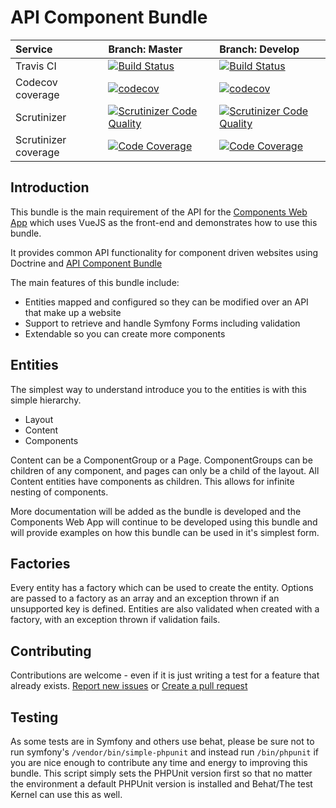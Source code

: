 # API Component Bundle

| Service | Branch: Master | Branch: Develop |
| :--- | :--- | :--- |
| Travis CI | [![Build Status](https://travis-ci.org/silverbackis/ApiComponentBundle.svg?branch=master)](https://travis-ci.org/silverbackis/ApiComponentBundle) | [![Build Status](https://travis-ci.org/silverbackis/ApiComponentBundle.svg?branch=develop)](https://travis-ci.org/silverbackis/ApiComponentBundle) |
| Codecov coverage | [![codecov](https://codecov.io/gh/silverbackis/ApiComponentBundle/branch/master/graph/badge.svg)](https://codecov.io/gh/silverbackis/ApiComponentBundle) | [![codecov](https://codecov.io/gh/silverbackis/ApiComponentBundle/branch/develop/graph/badge.svg)](https://codecov.io/gh/silverbackis/ApiComponentBundle/branch/develop) |
| Scrutinizer | [![Scrutinizer Code Quality](https://scrutinizer-ci.com/g/silverbackis/ApiComponentBundle/badges/quality-score.png?b=master)](https://scrutinizer-ci.com/g/silverbackis/ApiComponentBundle/?branch=master) | [![Scrutinizer Code Quality](https://scrutinizer-ci.com/g/silverbackis/ApiComponentBundle/badges/quality-score.png?b=develop)](https://scrutinizer-ci.com/g/silverbackis/ApiComponentBundle/?branch=develop) |
| Scrutinizer coverage | [![Code Coverage](https://scrutinizer-ci.com/g/silverbackis/ApiComponentBundle/badges/coverage.png?b=master)](https://scrutinizer-ci.com/g/silverbackis/ApiComponentBundle/?branch=master) | [![Code Coverage](https://scrutinizer-ci.com/g/silverbackis/ApiComponentBundle/badges/coverage.png?b=develop)](https://scrutinizer-ci.com/g/silverbackis/ApiComponentBundle/?branch=develop) |

## Introduction
This bundle is the main requirement of the API for the [Components Web App](https://github.com/silverbackis/ComponentsWebApp) which uses VueJS as the front-end and demonstrates how to use this bundle.

It provides common API functionality for component driven websites using Doctrine and [API Component Bundle](https://api-platform.com/)

The main features of this bundle include:
- Entities mapped and configured so they can be modified over an API that make up a website
- Support to retrieve and handle Symfony Forms including validation
- Extendable so you can create more components

## Entities
The simplest way to understand introduce you to the entities is with this simple hierarchy.
- Layout
- Content
- Components

Content can be a ComponentGroup or a Page. ComponentGroups can be children of any component, and pages can only be a child of the layout. All Content entities have components as children. This allows for infinite nesting of components.

More documentation will be added as the bundle is developed and the Components Web App will continue to be developed using this bundle and will provide examples on how this bundle can be used in it's simplest form.

## Factories
Every entity has a factory which can be used to create the entity. Options are passed to a factory as an array and an exception thrown if an unsupported key is defined. Entities are also validated when created with a factory, with an exception thrown if validation fails.

## Contributing
Contributions are welcome - even if it is just writing a test for a feature that already exists. [Report new issues](https://github.com/silverbackis/ApiComponentBundle/issues) or [Create a pull request](https://github.com/silverbackis/ApiComponentBundle/pulls)

## Testing
As some tests are in Symfony and others use behat, please be sure not to run symfony's `/vendor/bin/simple-phpunit` and instead run `/bin/phpunit` if you are nice enough to contribute any time and energy to improving this bundle. This script simply sets the PHPUnit version first so that no matter the environment a default PHPUnit version is installed and Behat/The test Kernel can use this as well.
